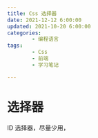 ```yaml
---
title: Css 选择器
date: 2021-12-12 6:00:00
updated: 2021-10-20 6:00:00
categories:
        - 编程语言
tags:
        - Css
        - 前端
        - 学习笔记

---
```


# 选择器

ID 选择器，尽量少用，